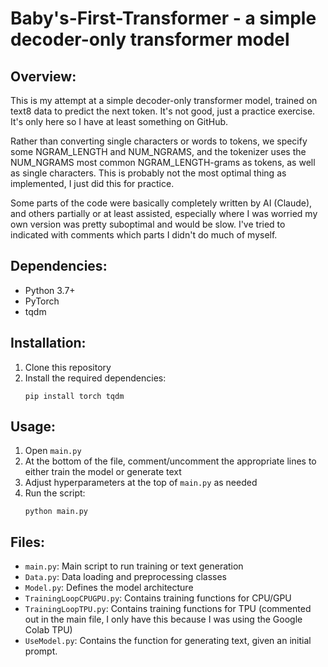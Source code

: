# Baby's-First-Transformer - a simple decoder-only transformer model

## Overview:

This is my attempt at a simple decoder-only transformer model, trained on text8 data to predict the next token. It's not good, just a practice exercise. It's only here so I have at least something on GitHub.

Rather than converting single characters or words to tokens, we specify some NGRAM_LENGTH and NUM_NGRAMS, and the tokenizer uses the NUM_NGRAMS most common NGRAM_LENGTH-grams as tokens, as well as single characters. This is probably not the most optimal thing as implemented, I just did this for practice.

Some parts of the code were basically completely written by AI (Claude), and others partially or at least assisted, especially where I was worried my own version was pretty suboptimal and would be slow. I've tried to indicated with comments which parts I didn't do much of myself.

## Dependencies:
- Python 3.7+
- PyTorch
- tqdm

## Installation:
1. Clone this repository
2. Install the required dependencies:
   ```
   pip install torch tqdm
   ```

## Usage:
1. Open `main.py`
2. At the bottom of the file, comment/uncomment the appropriate lines to either train the model or generate text
3. Adjust hyperparameters at the top of `main.py` as needed
4. Run the script:
   ```
   python main.py
   ```

## Files:
- `main.py`: Main script to run training or text generation
- `Data.py`: Data loading and preprocessing classes
- `Model.py`: Defines the model architecture
- `TrainingLoopCPUGPU.py`: Contains training functions for CPU/GPU
- `TrainingLoopTPU.py`: Contains training functions for TPU (commented out in the main file, I only have this because I was using the Google Colab TPU)
- `UseModel.py`: Contains the function for generating text, given an initial prompt.
